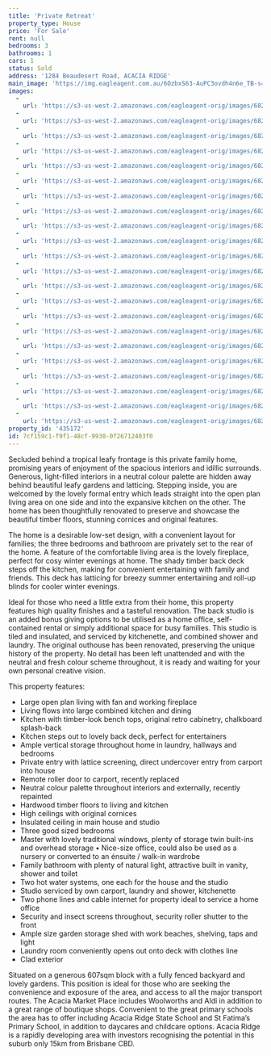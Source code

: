 ```yaml
---
title: 'Private Retreat'
property_type: House
price: 'For Sale'
rent: null
bedrooms: 3
bathrooms: 1
cars: 1
status: Sold
address: '1284 Beaudesert Road, ACACIA RIDGE'
main_image: 'https://img.eagleagent.com.au/6OzbxS63-AuPC3ovdh4n6e_TB-s=/1280x854/smart/https://s3-us-west-2.amazonaws.com/eagleagent-orig/images/6821297/125872574-image-M.jpg'
images:
  -
    url: 'https://s3-us-west-2.amazonaws.com/eagleagent-orig/images/6821318/125872574-image-V.jpg'
  -
    url: 'https://s3-us-west-2.amazonaws.com/eagleagent-orig/images/6821317/125872574-image-U.jpg'
  -
    url: 'https://s3-us-west-2.amazonaws.com/eagleagent-orig/images/6821316/125872574-image-T.jpg'
  -
    url: 'https://s3-us-west-2.amazonaws.com/eagleagent-orig/images/6821315/125872574-image-S.jpg'
  -
    url: 'https://s3-us-west-2.amazonaws.com/eagleagent-orig/images/6821314/125872574-image-R.jpg'
  -
    url: 'https://s3-us-west-2.amazonaws.com/eagleagent-orig/images/6821313/125872574-image-Q.jpg'
  -
    url: 'https://s3-us-west-2.amazonaws.com/eagleagent-orig/images/6821312/125872574-image-P.jpg'
  -
    url: 'https://s3-us-west-2.amazonaws.com/eagleagent-orig/images/6821311/125872574-image-O.jpg'
  -
    url: 'https://s3-us-west-2.amazonaws.com/eagleagent-orig/images/6821310/125872574-image-N.jpg'
  -
    url: 'https://s3-us-west-2.amazonaws.com/eagleagent-orig/images/6821309/125872574-image-L.jpg'
  -
    url: 'https://s3-us-west-2.amazonaws.com/eagleagent-orig/images/6821308/125872574-image-K.jpg'
  -
    url: 'https://s3-us-west-2.amazonaws.com/eagleagent-orig/images/6821307/125872574-image-J.jpg'
  -
    url: 'https://s3-us-west-2.amazonaws.com/eagleagent-orig/images/6821306/125872574-image-I.jpg'
  -
    url: 'https://s3-us-west-2.amazonaws.com/eagleagent-orig/images/6821305/125872574-image-H.jpg'
  -
    url: 'https://s3-us-west-2.amazonaws.com/eagleagent-orig/images/6821304/125872574-image-G.jpg'
  -
    url: 'https://s3-us-west-2.amazonaws.com/eagleagent-orig/images/6821303/125872574-image-F.jpg'
  -
    url: 'https://s3-us-west-2.amazonaws.com/eagleagent-orig/images/6821302/125872574-image-E.jpg'
  -
    url: 'https://s3-us-west-2.amazonaws.com/eagleagent-orig/images/6821301/125872574-image-D.jpg'
  -
    url: 'https://s3-us-west-2.amazonaws.com/eagleagent-orig/images/6821300/125872574-image-C.jpg'
  -
    url: 'https://s3-us-west-2.amazonaws.com/eagleagent-orig/images/6821299/125872574-image-B.jpg'
  -
    url: 'https://s3-us-west-2.amazonaws.com/eagleagent-orig/images/6821298/125872574-image-A.jpg'
  -
    url: 'https://s3-us-west-2.amazonaws.com/eagleagent-orig/images/6821297/125872574-image-M.jpg'
property_id: '435172'
id: 7cf159c1-f9f1-48cf-9938-0f26712403f0
---
```

Secluded behind a tropical leafy frontage is this private family home, promising years of enjoyment of the spacious interiors and idillic surrounds. Generous, light-filled interiors in a neutral colour palette are hidden away behind beautiful leafy gardens and latticing. Stepping inside, you are welcomed by the lovely formal entry which leads straight into the open plan living area on one side and into the expansive kitchen on the other. The home has been thoughtfully renovated to preserve and showcase the beautiful timber floors, stunning cornices and original features.

The home is a desirable low-set design, with a convenient layout for families; the three bedrooms and bathroom are privately set to the rear of the home. A feature of the comfortable living area is the lovely fireplace, perfect for cosy winter evenings at home. The shady timber back deck steps off the kitchen, making for convenient entertaining with family and friends. This deck has latticing for breezy summer entertaining and roll-up blinds for cooler winter evenings.

Ideal for those who need a little extra from their home, this property features high quality finishes and a tasteful renovation. The back studio is an added bonus giving options to be utilised as a home office, self-contained rental or simply additional space for busy families. This studio is tiled and insulated, and serviced by kitchenette, and combined shower and laundry. The original outhouse has been renovated, preserving the unique history of the property. No detail has been left unattended and with the neutral and fresh colour scheme throughout, it is ready and waiting for your own personal creative vision.

This property features:

*  Large open plan living with fan and working fireplace
*  Living flows into large combined kitchen and dining
*  Kitchen with timber-look bench tops, original retro cabinetry, chalkboard splash-back
*  Kitchen steps out to lovely back deck, perfect for entertainers
*  Ample vertical storage throughout home in laundry, hallways and bedrooms
*  Private entry with lattice screening, direct undercover entry from carport into house
*  Remote roller door to carport, recently replaced
*  Neutral colour palette throughout interiors and externally, recently repainted
*  Hardwood timber floors to living and kitchen
*  High ceilings with original cornices
*  Insulated ceiling in main house and studio
*  Three good sized bedrooms
*  Master with lovely traditional windows, plenty of storage twin built-ins and overhead storage
• Nice-size office, could also be used as a nursery or converted to an énsuite / walk-in wardrobe
*  Family bathroom with plenty of natural light, attractive built in vanity, shower and toilet
*  Two hot water systems, one each for the house and the studio
*  Studio serviced by own carport, laundry and shower, kitchenette
*  Two phone lines and cable internet for property ideal to service a home office
*  Security and insect screens throughout, security roller shutter to the front
*  Ample size garden storage shed with work beaches, shelving, taps and light
*  Laundry room conveniently opens out onto deck with clothes line
*  Clad exterior

Situated on a generous 607sqm block with a fully fenced backyard and lovely gardens. This position is ideal for those who are seeking the convenience and exposure of the area, and access to all the major transport routes. The Acacia Market Place includes Woolworths and Aldi in addition to a great range of boutique shops. Convenient to the great primary schools the area has to offer including Acacia Ridge State School and St Fatima’s Primary School, in addition to daycares and childcare options. Acacia Ridge is a rapidly developing area with investors recognising the potential in this suburb only 15km from Brisbane CBD.